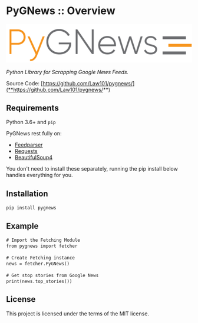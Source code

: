 # PyGNews :: Overview

![PyGNews](./static/img/logoColored.png)

_Python Library for Scrapping Google News Feeds._

Source Code: [https://github.com/Law101/pygnews/](**https://github.com/Law101/pygnews/**)

## Requirements

Python 3.6+ and ```pip```

PyGNews rest fully on:

* [Feedparser](https://pypi.org/project/feedparser/)
* [Requests](https://pypi.org/project/requests/)
* [BeautifulSoup4](https://pypi.org/project/beautifulsoup4/)

You don't need to install these separately, running the pip install below handles everything for you.

## Installation

    pip install pygnews

## Example

    # Import the Fetching Module
    from pygnews import fetcher

    # Create Fetching instance
    news = fetcher.PyGNews()

    # Get stop stories from Google News
    print(news.top_stories())

## License

This project is licensed under the terms of the MIT license.

